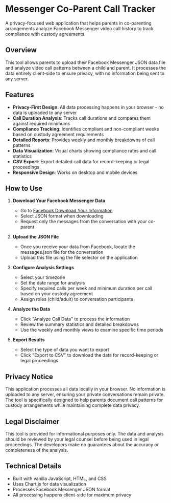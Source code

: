 # Messenger Co-Parent Call Tracker

A privacy-focused web application that helps parents in co-parenting arrangements analyze Facebook Messenger video call history to track compliance with custody agreements.

## Overview

This tool allows parents to upload their Facebook Messenger JSON data file and analyze video call patterns between a child and parent. It processes the data entirely client-side to ensure privacy, with no information being sent to any server.

## Features

- **Privacy-First Design**: All data processing happens in your browser - no data is uploaded to any server
- **Call Duration Analysis**: Tracks call durations and compares them against required minimums
- **Compliance Tracking**: Identifies compliant and non-compliant weeks based on custody agreement requirements
- **Detailed Reports**: Provides weekly and monthly breakdowns of call patterns
- **Data Visualization**: Visual charts showing compliance rates and call statistics
- **CSV Export**: Export detailed call data for record-keeping or legal proceedings
- **Responsive Design**: Works on desktop and mobile devices

## How to Use

1. **Download Your Facebook Messenger Data**
   - Go to [Facebook Download Your Information](https://www.facebook.com/dyi/)
   - Select JSON format when downloading
   - Request only the messages from the conversation with your co-parent

2. **Upload the JSON File**
   - Once you receive your data from Facebook, locate the messages.json file for the conversation
   - Upload this file using the file selector on the application

3. **Configure Analysis Settings**
   - Select your timezone
   - Set the date range for analysis
   - Specify required calls per week and minimum duration per call based on your custody agreement
   - Assign roles (child/adult) to conversation participants

4. **Analyze the Data**
   - Click "Analyze Call Data" to process the information
   - Review the summary statistics and detailed breakdowns
   - Use the weekly and monthly views to examine specific time periods

5. **Export Results**
   - Select the type of data you want to export
   - Click "Export to CSV" to download the data for record-keeping or legal proceedings

## Privacy Notice

This application processes all data locally in your browser. No information is uploaded to any server, ensuring your private conversations remain private. The tool is specifically designed to help parents document call patterns for custody arrangements while maintaining complete data privacy.

## Legal Disclaimer

This tool is provided for informational purposes only. The data and analysis should be reviewed by your legal counsel before being used in legal proceedings. The developers make no guarantees about the accuracy or completeness of the analysis.

## Technical Details

- Built with vanilla JavaScript, HTML, and CSS
- Uses Chart.js for data visualization
- Processes Facebook Messenger JSON format
- All processing happens client-side for maximum privacy
